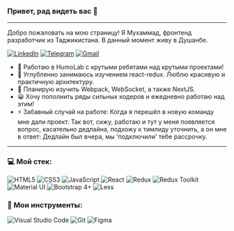 ### Привет, рад видеть вас :raised_hands:

---

Добро пожаловать на мою страницу!
Я Мухаммад, фронтенд разработчик из Таджикистана.
В данный момент живу в Душанбе.

[<img alt="LinkedIn" src="https://img.shields.io/badge/Muhammad Kuysunov-%230077B5.svg?&style=flat&logo=linkedin&logoColor=white"/>](https://www.linkedin.com/in/muhammad-kuysunov-a4a555200/) [<img alt="Telegram" src="https://img.shields.io/badge/@mkuysunov-2CA5E0?style=flat&logo=telegram&logoColor=white" />](https://t.me/mkuysunov) [<img alt="Gmail" src="https://img.shields.io/badge/mkuysunov@gmail.com-D14836?style=flat&logo=gmail&logoColor=white" />](mailto:mkuysunov@gmail.com)

- 🔭 Работаю в HumoLab c крутыми ребятами над крутыми проектами!
- 🌱 Углубленно занимаюсь изучением react-redux. Люблю красивую и практичную архитектуру.
- 👯 Планирую изучить Webpack, WebSocket, а также NextJS.
- 😀 Хочу пополнить ряды сильных кодеров и ежедневно работаю над этим!
- ⚡ Забавный случай на работе: Когда я перешёл в новую команду мне дали проект. Так вот, сижу, работаю и тут у меня появляется вопрос, касательно дедлайна, подхожу к тимлиду уточнить, а он мне в ответ: Дедлайн был вчера, мы 'подключили' тебе рассрочку.

---

### 💻 Мой стек:

<img alt="HTML5" src="https://img.shields.io/badge/html5-404D59.svg?&style=for-the-badge&logo=html5&logoColor=DD4B25"/> <img alt="CSS3" src="https://img.shields.io/badge/css3-404D59.svg?&style=for-the-badge&logo=css3&logoColor=0396DE"/> <img alt="JavaScript" src="https://img.shields.io/badge/javascript-404D59.svg?&style=for-the-badge&logo=javascript&logoColor=EFD81D"/> <img alt="React" src="https://img.shields.io/badge/react-404D59.svg?&style=for-the-badge&logo=react&logoColor=%2361DAFB"/> <img alt="Redux" src="https://img.shields.io/badge/react redux-404D59.svg?&style=for-the-badge&logo=redux&logoColor=fff"/> <img alt="Redux Toolkit" src="https://img.shields.io/badge/Redux Toolkit-404D59.svg?&style=for-the-badge&logo=redux&logoColor=fff"/> <img alt="Material UI" src="https://img.shields.io/badge/Material UI-404D59.svg?&style=for-the-badge"/> <img alt="Bootstrap 4+" src="https://img.shields.io/badge/Bootstrap 4+-404D59.svg?&style=for-the-badge&logo=bootstrap&logoColor=fff"/> <img alt="Less" src="https://img.shields.io/badge/Less-404D59.svg?&style=for-the-badge&logo=less&logoColor=fff"/>

### 🔧 Мои инструменты:

<img alt="Visual Studio Code" src="https://img.shields.io/badge/VisualStudioCode-404D59.svg?&style=for-the-badge&logo=visual-studio-code&logoColor=0174B4"/> <img alt="Git" src="https://img.shields.io/badge/git-404D59.svg?&style=for-the-badge&logo=git&logoColor=E84E31"/> <img alt="Figma" src="https://img.shields.io/badge/figma-404D59.svg?&style=for-the-badge&logo=figma&logoColor=0AC97F"/>

